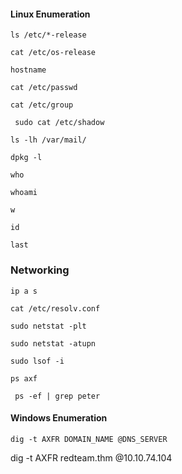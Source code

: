 #### Linux Enumeration

```shell-session
ls /etc/*-release
```

```shell-session
cat /etc/os-release 
```

```shell-session
hostname
```

```shell-session
cat /etc/passwd
```

```shell-session
cat /etc/group
```


```shell-session
 sudo cat /etc/shadow
```

```shell-session
ls -lh /var/mail/
```

```shell-session
dpkg -l
```

```shell-session
who
```

```shell-session
whoami
```

```shell-session
w
```

```shell-session
id
```

```shell-session
last
```


### Networking
```shell-session
ip a s
```

```shell-session
cat /etc/resolv.conf
```

```shell-session
sudo netstat -plt
```

```shell-session
sudo netstat -atupn
```

```shell-session
sudo lsof -i
```

```shell-session
ps axf
```

```shell-session
 ps -ef | grep peter
```

#### Windows Enumeration



`dig -t AXFR DOMAIN_NAME @DNS_SERVER`

dig -t AXFR redteam.thm @10.10.74.104
